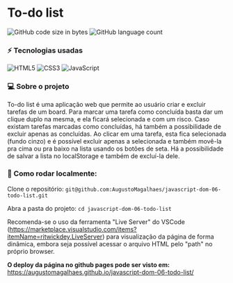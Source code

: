 # To-do list

![GitHub code size in bytes](https://img.shields.io/github/languages/code-size/AugustoMagalhaes/javascript-dom-06-todo-list)
![GitHub language count](https://img.shields.io/github/languages/count/AugustoMagalhaes/javascript-dom-06-todo-list)

### :zap: Tecnologias usadas

![HTML5](https://img.shields.io/badge/html5-%23E34F26.svg?style=for-the-badge&logo=html5&logoColor=white) ![CSS3](https://img.shields.io/badge/css3-%231572B6.svg?style=for-the-badge&logo=css3&logoColor=white) ![JavaScript](https://img.shields.io/badge/javascript-%23323330.svg?style=for-the-badge&logo=javascript&logoColor=%23F7DF1E)

### :computer: Sobre o projeto

To-do list é uma aplicação web que permite ao usuário criar e excluir tarefas de um board. Para marcar uma tarefa como concluída basta dar um clique duplo na mesma, e ela ficará selecionada e com um risco. Caso existam tarefas marcadas como concluídas, há também a possibilidade de excluir apenas as concluídas. Ao clicar em uma tarefa, esta fica selecionada (fundo cinzo) e é possível excluir apenas a selecionada e também movê-la pra cima ou pra baixo na lista usando os botões de seta. Há a possibilidade de salvar a lista no localStorage e também de excluí-la dele.

### 🚀 Como rodar localmente:

Clone o repositório:
`git@github.com:AugustoMagalhaes/javascript-dom-06-todo-list.git`

Abra a pasta do projeto:
`cd javascript-dom-06-todo-list`

Recomenda-se o uso da ferramenta "Live Server" do VSCode (https://marketplace.visualstudio.com/items?itemName=ritwickdey.LiveServer) para visualização da página de forma dinâmica, embora seja possível acessar o arquivo HTML pelo "path" no próprio browser.

**O deploy da página no github pages pode ser visto em:**
https://augustomagalhaes.github.io/javascript-dom-06-todo-list/
